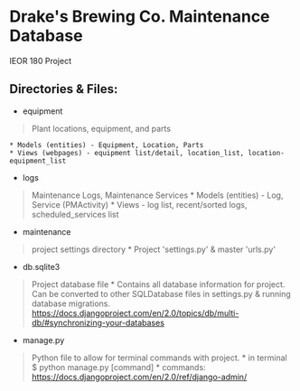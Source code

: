 # Drake's Brewing Co. Maintenance Database
IEOR 180 Project

## Directories & Files:
* equipment 
> Plant locations, equipment, and parts

	* Models (entities) - Equipment, Location, Parts
	* Views (webpages) - equipment list/detail, location_list, location-equipment_list

* logs
> Maintenance Logs, Maintenance Services
	* Models (entities) - Log, Service (PMActivity)
	* Views - log list, recent/sorted logs, scheduled_services list

* maintenance
> project settings directory
	* Project 'settings.py' & master 'urls.py'

* db.sqlite3
> Project database file
	* Contains all database information for project. Can be converted to other SQLDatabase files in settings.py & running database migrations. https://docs.djangoproject.com/en/2.0/topics/db/multi-db/#synchronizing-your-databases

* manage.py
> Python file to allow for terminal commands with project.
	* in terminal $ python manage.py [command]
	* commands: https://docs.djangoproject.com/en/2.0/ref/django-admin/
